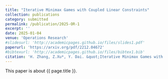 ```yaml
---
title: "Iterative Minimax Games with Coupled Linear Constraints"
collection: publications
category: submitted
permalink: /publication/2025-OR-1
excerpt: ''
date: 2025-01-04
venue: 'Operations Research'
#slidesurl: 'http://academicpages.github.io/files/slides1.pdf'
paperurl: 'https://arxiv.org/pdf/2212.04672'
#bibtexurl: 'http://academicpages.github.io/files/bibtex1.bib'
citation: 'H. Zhang, Z.Xu*, Y. Dai. &quot;Iterative Minimax Games with Coupled Linear Constraints.&quot; <i>Operations Research</i>. submitted. (2025). arXiv:2212.04672'
---
```

This paper is about {{ page.title }}.
